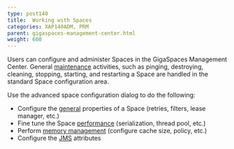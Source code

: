 ```yaml
---
type: post140
title:  Working with Spaces
categories: XAP140ADM, PRM
parent: gigaspaces-management-center.html
weight: 600
---
```





Users can configure and administer Spaces in the GigaSpaces Management Center. General [maintenance](./space-maintenance-gigaspaces-browser.html) activities, such as pinging, destroying, cleaning, stopping, starting, and restarting a Space are handled in the standard Space configuration area.

Use the advanced space configuration dialog to do the following:

- Configure the [general](./space-timeout,-filters-and-lease-manager-gigaspaces-browser.html) properties of a Space (retries, filters, lease manager, etc.)
- Fine tune the Space [performance](./space-serialization-and-engine-thread-pool-gigaspaces-browser.html) (serialization, thread pool, etc.)
- Perform [memory management](./space-memory-management-gigaspaces-browser.html) (configure cache size, policy, etc.)
- Configure the [JMS](./space-jms-gigaspaces-browser.html) attributes


